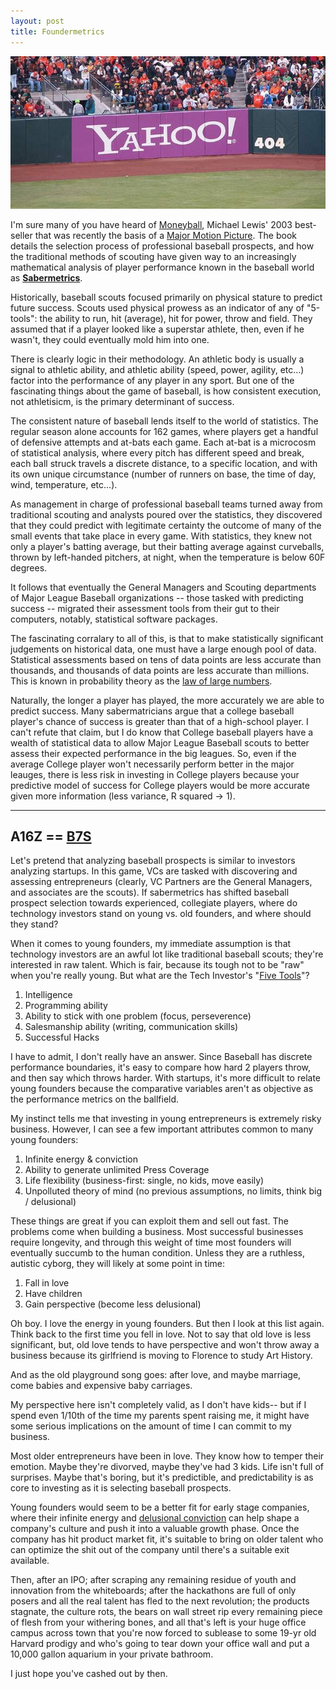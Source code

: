 ```yaml
---
layout: post
title: Foundermetrics
---
```


![Yahoo! 404](/images/yahoo.jpg)

I'm sure many of you have heard of [Moneyball](http://www.amazon.com/gp/product/B005G5PPGS/ref=as_li_ss_tl?ie=UTF8&camp=1789&creative=390957&creativeASIN=B005G5PPGS&linkCode=as2&tag=hitting406-20), Michael Lewis' 2003 best-seller that was recently the basis of a [Major Motion Picture](http://www.imdb.com/title/tt1210166/). The book details the selection process of professional baseball prospects, and how the traditional methods of scouting have given way to an increasingly mathematical analysis of player performance known in the baseball world as [**Sabermetrics**](http://en.wikipedia.org/wiki/Sabermetrics).

Historically, baseball scouts focused primarily on physical stature to predict future success. Scouts used physical prowess as an indicator of any of "5-tools": the ability to run, hit (average), hit for power, throw and field. They assumed that if a player looked like a superstar athlete, then, even if he wasn't, they could eventually mold him into one.

There is clearly logic in their methodology. An athletic body is usually a signal to athletic ability, and athletic ability (speed, power, agility, etc…) factor into the performance of any player in any sport. But one of the fascinating things about the game of baseball, is how consistent execution, not athletisicm, is the primary determinant of success.

The consistent nature of baseball lends itself to the world of statistics. The regular season alone accounts for 162 games, where players get a handful of defensive attempts and at-bats each game. Each at-bat is a microcosm of statistical analysis, where every pitch has different speed and break, each ball struck travels a discrete distance, to a specific location, and with its own unique circumstance (number of runners on base, the time of day, wind, temperature, etc…).

As management in charge of professional baseball teams turned away from traditional scouting and analysts poured over the statistics, they discovered that they could predict with legitimate certainty the outcome of many of the small events that take place in every game. With statistics, they knew not only a player's batting average, but their batting average against curveballs, thrown by left-handed pitchers, at night, when the temperature is below 60F degrees.

It follows that eventually the General Managers and Scouting departments of Major League Baseball organizations -- those tasked with predicting success -- migrated their assessment tools from their gut to their computers, notably, statistical software packages.

The fascinating corralary to all of this, is that to make statistically significant judgements on historical data, one must have a large enough pool of data. Statistical assessments based on tens of data points are less accurate than thousands, and thousands of data points are less accurate than millions. This is known in probability theory as the [law of large numbers](http://en.wikipedia.org/wiki/Law_of_large_numbers).

Naturally, the longer a player has played, the more accurately we are able to predict success. Many sabermatricians argue that a college baseball player's chance of success is greater than that of a high-school player. I can't refute that claim, but I do know that College baseball players have a wealth of statistical data to allow Major League Baseball scouts to better assess their expected performance in the big leagues. So, even if the average College player won't necessarily perform better in the major leauges, there is less risk in investing in College players because your predictive model of success for College players would be more accurate given more information (less variance, R squared -> 1).

<hr />

## A16Z == [B7S](http://en.wikipedia.org/wiki/Bill_James)

Let's pretend that analyzing baseball prospects is similar to investors analyzing startups. In this game, VCs are tasked with discovering and assessing entrepreneurs (clearly, VC Partners are the General Managers, and associates are the scouts). If sabermetrics has shifted baseball prospect selection towards experienced, collegiate players, where do technology investors stand on young vs. old founders, and where should they stand?

When it comes to young founders, my immediate assumption is that  technology investors are an awful lot like traditional baseball scouts; they're interested in raw talent. Which is fair, because its tough not to be "raw" when you're really young. But what are the Tech Investor's "[Five Tools](http://en.wikipedia.org/wiki/Five-tool_player)"?

1. Intelligence
2. Programming ability
3. Ability to stick with one problem (focus, perseverence)
4. Salesmanship ability (writing, communication skills)
5. Successful Hacks

I have to admit, I don't really have an answer. Since Baseball has discrete performance boundaries, it's easy to compare how hard 2 players throw, and then say which throws harder. With startups, it's more difficult to relate young founders because the comparative variables aren't as objective as the performance metrics on the ballfield.

My instinct tells me that investing in young entrepreneurs is extremely risky business. However, I can see a few important attributes common to many young founders:

1. Infinite energy & conviction
2. Ability to generate unlimited Press Coverage
3. Life flexibility (business-first: single, no kids, move easily)
4. Unpolluted theory of mind (no previous assumptions, no limits, think big / delusional)

These things are great if you can exploit them and sell out fast. The problems come when building a business. Most successful businesses require longevity, and through this weight of time most founders will eventually succumb to the human condition. Unless they are a ruthless, autistic cyborg, they will likely at some point in time:

1. Fall in love
2. Have children
3. Gain perspective (become less delusional)

Oh boy. I love the energy in young founders. But then I look at this list again. Think back to the first time you fell in love. Not to say that old love is less significant, but, old love tends to have perspective and won't throw away a business because its girlfriend is moving to Florence to study Art History.

And as the old playground song goes: after love, and maybe marriage, come babies and expensive baby carriages.

My perspective here isn't completely valid, as I don't have kids-- but if I spend even 1/10th of the time my parents spent raising me, it might have some serious implications on the amount of time I can commit to my business.

Most older entrepreneurs have been in love. They know how to temper their emotion. Maybe they're divorved, maybe they've had 3 kids. Life isn't full of surprises. Maybe that's boring, but it's predictible, and predictability is as core to investing as it is selecting baseball prospects.

Young founders would seem to be a better fit for early stage companies, where their infinite energy and [delusional conviction](http://hitting406.com/2012/07/01/delusion.html) can help shape a company's culture and push it into a valuable growth phase. Once the company has hit product market fit, it's suitable to bring on older talent who can optimize the shit out of the company until there's a suitable exit available.

Then, after an IPO; after scraping any remaining residue of youth and innovation from the whiteboards; after the hackathons are full of only posers and all the real talent has fled to the next revolution; the products stagnate, the culture rots, the bears on wall street rip every remaining piece of flesh from your withering bones, and all that's left is your huge office campus across town that you're now forced to sublease to some 19-yr old Harvard prodigy and who's going to tear down your office wall and put a 10,000 gallon aquarium in your private bathroom.

I just hope you've cashed out by then.












